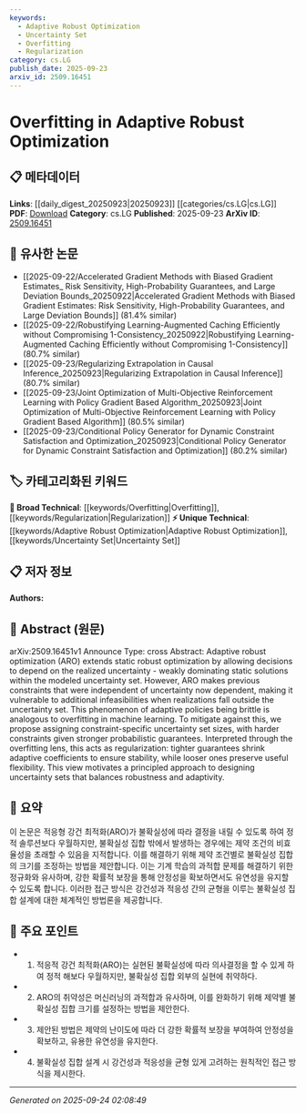 ```yaml
---
keywords:
  - Adaptive Robust Optimization
  - Uncertainty Set
  - Overfitting
  - Regularization
category: cs.LG
publish_date: 2025-09-23
arxiv_id: 2509.16451
---
```


<!-- KEYWORD_LINKING_METADATA:
{
  "processed_timestamp": "2025-09-24T02:08:49.566875",
  "vocabulary_version": "1.0",
  "selected_keywords": [
    "Adaptive Robust Optimization",
    "Uncertainty Set",
    "Overfitting",
    "Regularization"
  ],
  "rejected_keywords": [],
  "similarity_scores": {
    "Adaptive Robust Optimization": 0.78,
    "Uncertainty Set": 0.77,
    "Overfitting": 0.72,
    "Regularization": 0.7
  },
  "extraction_method": "AI_prompt_based",
  "budget_applied": true,
  "candidates_json": {
    "candidates": [
      {
        "surface": "Adaptive Robust Optimization",
        "canonical": "Adaptive Robust Optimization",
        "aliases": [
          "ARO"
        ],
        "category": "unique_technical",
        "rationale": "This term is central to the paper's theme and represents a specific optimization approach that can be linked to discussions on optimization strategies.",
        "novelty_score": 0.75,
        "connectivity_score": 0.65,
        "specificity_score": 0.85,
        "link_intent_score": 0.78
      },
      {
        "surface": "Uncertainty Set",
        "canonical": "Uncertainty Set",
        "aliases": [
          "Uncertainty Sets"
        ],
        "category": "unique_technical",
        "rationale": "Key to understanding the constraints and flexibility in optimization, linking to broader discussions on uncertainty in decision-making.",
        "novelty_score": 0.68,
        "connectivity_score": 0.72,
        "specificity_score": 0.8,
        "link_intent_score": 0.77
      },
      {
        "surface": "Overfitting",
        "canonical": "Overfitting",
        "aliases": [],
        "category": "broad_technical",
        "rationale": "A well-known concept in machine learning, relevant for linking discussions on model performance and robustness.",
        "novelty_score": 0.45,
        "connectivity_score": 0.85,
        "specificity_score": 0.6,
        "link_intent_score": 0.72
      },
      {
        "surface": "Regularization",
        "canonical": "Regularization",
        "aliases": [],
        "category": "broad_technical",
        "rationale": "A fundamental concept in machine learning that helps in understanding the paper's approach to mitigating overfitting.",
        "novelty_score": 0.4,
        "connectivity_score": 0.78,
        "specificity_score": 0.55,
        "link_intent_score": 0.7
      }
    ],
    "ban_list_suggestions": [
      "method",
      "experiment",
      "performance"
    ]
  },
  "decisions": [
    {
      "candidate_surface": "Adaptive Robust Optimization",
      "resolved_canonical": "Adaptive Robust Optimization",
      "decision": "linked",
      "scores": {
        "novelty": 0.75,
        "connectivity": 0.65,
        "specificity": 0.85,
        "link_intent": 0.78
      }
    },
    {
      "candidate_surface": "Uncertainty Set",
      "resolved_canonical": "Uncertainty Set",
      "decision": "linked",
      "scores": {
        "novelty": 0.68,
        "connectivity": 0.72,
        "specificity": 0.8,
        "link_intent": 0.77
      }
    },
    {
      "candidate_surface": "Overfitting",
      "resolved_canonical": "Overfitting",
      "decision": "linked",
      "scores": {
        "novelty": 0.45,
        "connectivity": 0.85,
        "specificity": 0.6,
        "link_intent": 0.72
      }
    },
    {
      "candidate_surface": "Regularization",
      "resolved_canonical": "Regularization",
      "decision": "linked",
      "scores": {
        "novelty": 0.4,
        "connectivity": 0.78,
        "specificity": 0.55,
        "link_intent": 0.7
      }
    }
  ]
}
-->

# Overfitting in Adaptive Robust Optimization

## 📋 메타데이터

**Links**: [[daily_digest_20250923|20250923]] [[categories/cs.LG|cs.LG]]
**PDF**: [Download](https://arxiv.org/pdf/2509.16451.pdf)
**Category**: cs.LG
**Published**: 2025-09-23
**ArXiv ID**: [2509.16451](https://arxiv.org/abs/2509.16451)

## 🔗 유사한 논문
- [[2025-09-22/Accelerated Gradient Methods with Biased Gradient Estimates_ Risk Sensitivity, High-Probability Guarantees, and Large Deviation Bounds_20250922|Accelerated Gradient Methods with Biased Gradient Estimates: Risk Sensitivity, High-Probability Guarantees, and Large Deviation Bounds]] (81.4% similar)
- [[2025-09-22/Robustifying Learning-Augmented Caching Efficiently without Compromising 1-Consistency_20250922|Robustifying Learning-Augmented Caching Efficiently without Compromising 1-Consistency]] (80.7% similar)
- [[2025-09-23/Regularizing Extrapolation in Causal Inference_20250923|Regularizing Extrapolation in Causal Inference]] (80.7% similar)
- [[2025-09-23/Joint Optimization of Multi-Objective Reinforcement Learning with Policy Gradient Based Algorithm_20250923|Joint Optimization of Multi-Objective Reinforcement Learning with Policy Gradient Based Algorithm]] (80.5% similar)
- [[2025-09-23/Conditional Policy Generator for Dynamic Constraint Satisfaction and Optimization_20250923|Conditional Policy Generator for Dynamic Constraint Satisfaction and Optimization]] (80.2% similar)

## 🏷️ 카테고리화된 키워드
**🧠 Broad Technical**: [[keywords/Overfitting|Overfitting]], [[keywords/Regularization|Regularization]]
**⚡ Unique Technical**: [[keywords/Adaptive Robust Optimization|Adaptive Robust Optimization]], [[keywords/Uncertainty Set|Uncertainty Set]]

## 📋 저자 정보

**Authors:** 

## 📄 Abstract (원문)

arXiv:2509.16451v1 Announce Type: cross 
Abstract: Adaptive robust optimization (ARO) extends static robust optimization by allowing decisions to depend on the realized uncertainty - weakly dominating static solutions within the modeled uncertainty set. However, ARO makes previous constraints that were independent of uncertainty now dependent, making it vulnerable to additional infeasibilities when realizations fall outside the uncertainty set. This phenomenon of adaptive policies being brittle is analogous to overfitting in machine learning. To mitigate against this, we propose assigning constraint-specific uncertainty set sizes, with harder constraints given stronger probabilistic guarantees. Interpreted through the overfitting lens, this acts as regularization: tighter guarantees shrink adaptive coefficients to ensure stability, while looser ones preserve useful flexibility. This view motivates a principled approach to designing uncertainty sets that balances robustness and adaptivity.

## 📝 요약

이 논문은 적응형 강건 최적화(ARO)가 불확실성에 따라 결정을 내릴 수 있도록 하여 정적 솔루션보다 우월하지만, 불확실성 집합 밖에서 발생하는 경우에는 제약 조건의 비효율성을 초래할 수 있음을 지적합니다. 이를 해결하기 위해 제약 조건별로 불확실성 집합의 크기를 조정하는 방법을 제안합니다. 이는 기계 학습의 과적합 문제를 해결하기 위한 정규화와 유사하며, 강한 확률적 보장을 통해 안정성을 확보하면서도 유연성을 유지할 수 있도록 합니다. 이러한 접근 방식은 강건성과 적응성 간의 균형을 이루는 불확실성 집합 설계에 대한 체계적인 방법론을 제공합니다.

## 🎯 주요 포인트

- 1. 적응적 강건 최적화(ARO)는 실현된 불확실성에 따라 의사결정을 할 수 있게 하여 정적 해보다 우월하지만, 불확실성 집합 외부의 실현에 취약하다.
- 2. ARO의 취약성은 머신러닝의 과적합과 유사하며, 이를 완화하기 위해 제약별 불확실성 집합 크기를 설정하는 방법을 제안한다.
- 3. 제안된 방법은 제약의 난이도에 따라 더 강한 확률적 보장을 부여하여 안정성을 확보하고, 유용한 유연성을 유지한다.
- 4. 불확실성 집합 설계 시 강건성과 적응성을 균형 있게 고려하는 원칙적인 접근 방식을 제시한다.


---

*Generated on 2025-09-24 02:08:49*